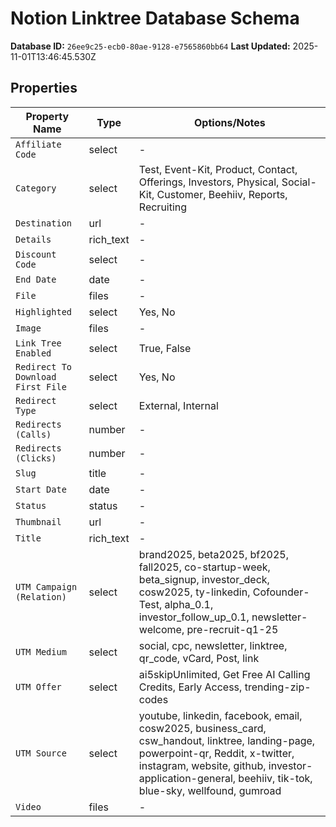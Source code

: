 # Notion Linktree Database Schema

**Database ID:** `26ee9c25-ecb0-80ae-9128-e7565860bb64`
**Last Updated:** 2025-11-01T13:46:45.530Z

## Properties

| Property Name | Type | Options/Notes |
|--------------|------|---------------|
| `Affiliate Code` | select | - |
| `Category` | select | Test, Event-Kit, Product, Contact, Offerings, Investors, Physical, Social-Kit, Customer, Beehiiv, Reports, Recruiting |
| `Destination` | url | - |
| `Details` | rich_text | - |
| `Discount Code` | select | - |
| `End Date` | date | - |
| `File` | files | - |
| `Highlighted` | select | Yes, No |
| `Image` | files | - |
| `Link Tree Enabled` | select | True, False |
| `Redirect To Download First File` | select | Yes, No |
| `Redirect Type` | select | External, Internal |
| `Redirects (Calls)` | number | - |
| `Redirects (Clicks)` | number | - |
| `Slug` | title | - |
| `Start Date` | date | - |
| `Status` | status | - |
| `Thumbnail` | url | - |
| `Title` | rich_text | - |
| `UTM Campaign (Relation)` | select | brand2025, beta2025, bf2025, fall2025, co-startup-week, beta_signup, investor_deck, cosw2025, ty-linkedin, Cofounder-Test, alpha_0.1, investor_follow_up_0.1, newsletter-welcome, pre-recruit-q1-25 |
| `UTM Medium` | select | social, cpc, newsletter, linktree, qr_code, vCard, Post, link |
| `UTM Offer` | select | ai5skipUnlimited, Get Free AI  Calling Credits, Early Access, trending-zip-codes |
| `UTM Source` | select | youtube, linkedin, facebook, email, cosw2025, business_card, csw_handout, linktree, landing-page, powerpoint-qr, Reddit, x-twitter, instagram, website, github, investor-application-general, beehiiv, tik-tok, blue-sky, wellfound, gumroad |
| `Video` | files | - |